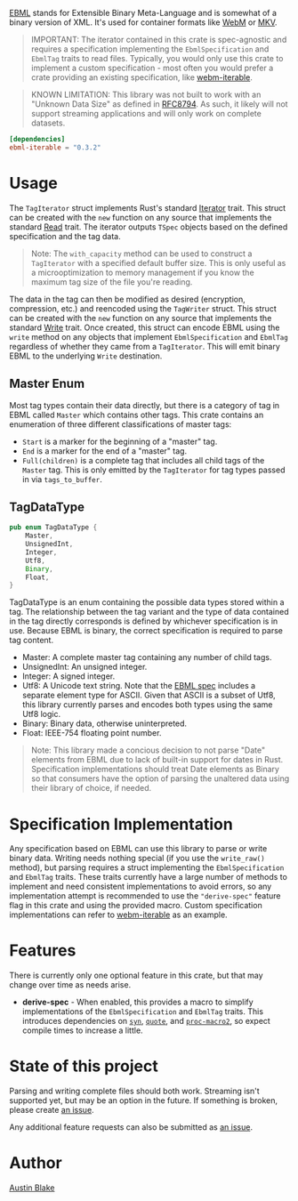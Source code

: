[EBML][EBML] stands for Extensible Binary Meta-Language and is somewhat of a
binary version of XML. It's used for container formats like [WebM][webm] or
[MKV][mkv].

> IMPORTANT: The iterator contained in this crate is spec-agnostic and requires a specification implementing the `EbmlSpecification` and `EbmlTag` traits to read files.  Typically, you would only use this crate to implement a custom specification - most often you would prefer a crate providing an existing specification, like [webm-iterable][webm-iterable].

> KNOWN LIMITATION: This library was not built to work with an "Unknown Data Size" as defined in [RFC8794][rfc8794]. As such, it likely will not support streaming applications and will only work on complete datasets.

```Cargo.toml
[dependencies]
ebml-iterable = "0.3.2"
```

# Usage

The `TagIterator` struct implements Rust's standard [Iterator][rust-iterator] trait.
This struct can be created with the `new` function on any source that implements the standard [Read][rust-read] trait. The iterator outputs `TSpec` objects based on the defined specification and the tag data.

> Note: The `with_capacity` method can be used to construct a `TagIterator` with a specified default buffer size.  This is only useful as a microoptimization to memory management if you know the maximum tag size of the file you're reading.

The data in the tag can then be modified as desired (encryption, compression, etc.) and reencoded using the `TagWriter` struct. This struct can be created with the `new` function on any source that implements the standard [Write][rust-write] trait. Once created, this struct can encode EBML using the `write` method on any objects that implement `EbmlSpecification` and `EbmlTag` regardless of whether they came from a `TagIterator`.  This will emit binary EBML to the underlying `Write` destination.

## Master Enum

Most tag types contain their data directly, but there is a category of tag in EBML called `Master` which contains other tags. This crate contains an enumeration of three different classifications of master tags:

  * `Start` is a marker for the beginning of a "master" tag.
  * `End` is a marker for the end of a "master" tag.
  * `Full(children)` is a complete tag that includes all child tags of the `Master` tag.  This is only emitted by the `TagIterator` for tag types passed in via `tags_to_buffer`.

## TagDataType

```rs
pub enum TagDataType {
    Master,
    UnsignedInt,
    Integer,
    Utf8,
    Binary,
    Float,
}
```

TagDataType is an enum containing the possible data types stored within a tag.  The relationship between the tag variant and the type of data contained in the tag directly corresponds is defined by whichever specification is in use.  Because EBML is binary, the correct specification is required to parse tag content.  

  * Master: A complete master tag containing any number of child tags.
  * UnsignedInt: An unsigned integer.
  * Integer: A signed integer.
  * Utf8: A Unicode text string.  Note that the [EBML spec][rfc8794] includes a separate element type for ASCII.  Given that ASCII is a subset of Utf8, this library currently parses and encodes both types using the same Utf8 logic.
  * Binary: Binary data, otherwise uninterpreted.
  * Float: IEEE-754 floating point number.

> Note: This library made a concious decision to not parse "Date" elements from EBML due to lack of built-in support for dates in Rust. Specification implementations should treat Date elements as Binary so that consumers have the option of parsing the unaltered data using their library of choice, if needed.

# Specification Implementation

Any specification based on EBML can use this library to parse or write binary data.  Writing needs nothing special (if you use the `write_raw()` method), but parsing requires a struct implementing the `EbmlSpecification` and `EbmlTag` traits.  These traits currently have a large number of methods to implement and need consistent implementations to avoid errors, so any implementation attempt is recommended to use the `"derive-spec"` feature flag in this crate and using the provided macro.  Custom specification implementations can refer to [webm-iterable][webm-iterable] as an example.

# Features
 
There is currently only one optional feature in this crate, but that may change over time as needs arise.
 
* **derive-spec** -
    When enabled, this provides a macro to simplify implementations of the `EbmlSpecification` and `EbmlTag` traits.  This introduces dependencies on [`syn`](https://crates.io/crates/syn), [`quote`](https://crates.io/crates/quote), and [`proc-macro2`](https://crates.io/crates/proc-macro2), so expect compile times to increase a little.


# State of this project

Parsing and writing complete files should both work.  Streaming isn't supported yet, but may be an option in the future. If something is broken, please create [an issue][new-issue].

Any additional feature requests can also be submitted as [an issue][new-issue].

# Author

[Austin Blake](https://github.com/austinleroy)

[EBML]: http://ebml.sourceforge.net/
[webm]: https://www.webmproject.org/
[mkv]: http://www.matroska.org/technical/specs/index.html
[rfc8794]: https://datatracker.ietf.org/doc/rfc8794/
[rust-iterator]: https://doc.rust-lang.org/std/iter/trait.Iterator.html
[rust-read]: https://doc.rust-lang.org/std/io/trait.Read.html
[rust-write]: https://doc.rust-lang.org/std/io/trait.Write.html
[new-issue]: https://github.com/austinleroy/ebml-iterable/issues
[webm-iterable]: https://github.com/austinleroy/webm-iterable
